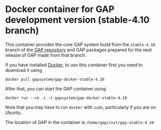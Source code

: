 # Docker container for GAP development version (stable-4.10 branch)

This container provides the core GAP system build from the `stable-4.10` branch
of the [GAP repository](https://github.com/gap-system) and GAP packages
prepared for the next release of GAP made from that branch.

If you have installed [Docker](https://www.docker.com/), to use this
container first you need to download it using

    docker pull gapsystem/gap-docker-stable-4.10

After that, you can start the GAP container using

    docker run --rm -i -t gapsystem/gap-docker-stable-4.10

Note that you may have to run `docker` with `sudo`, particularly if you are on Ubuntu.

The location of GAP in the container is `/home/gap/inst/gap-stable-4.10`
